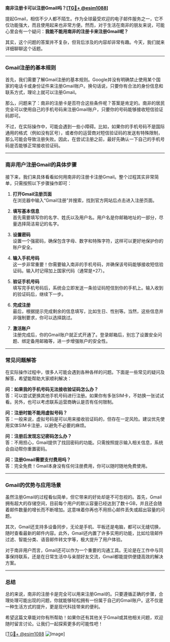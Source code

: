 **南非注册卡可以注册Gmail吗？[[TG💪+ @esim1088](https://t.me/s/esim1088)]**

提起Gmail，相信不少人都不陌生。作为全球最受欢迎的电子邮件服务之一，它不仅功能强大，而且使用起来也非常方便。然而，对于生活在南非的朋友来说，可能心里会有一个疑问：**我能不能用南非的注册卡来注册Gmail呢？**

其实，这个问题的答案并不复杂，但背后涉及的内容却非常有趣。今天，我们就来详细聊聊这个话题。

---

### Gmail注册的基本规则

首先，我们需要了解Gmail注册的基本规则。Google并没有明确禁止使用某个国家的电话卡或身份证件来注册Gmail账户。换句话说，只要你有合法的身份信息和联系方式，理论上就可以注册Gmail。

那么，问题来了：南非的注册卡是否符合这些条件呢？答案是肯定的。南非的居民完全可以使用自己的手机号码来注册Gmail账户，只要你的号码能够接收短信验证码即可。

不过，在实际操作中，可能会遇到一些小障碍。比如，如果你的手机号码不是国际通用的格式（例如没有区号），或者你的运营商对短信验证码的发送有特殊限制，那么可能会导致注册失败。因此，在尝试注册之前，最好先确认一下自己的手机号码是否能够正常接收验证码。

---

### 南非用户注册Gmail的具体步骤

接下来，我们来具体看看如何用南非的注册卡注册Gmail。整个过程其实非常简单，只需按照以下步骤操作即可：

1. **打开Gmail注册页面**  
   在浏览器中输入“Gmail注册”并搜索，找到官方网站后点击进入注册页面。

2. **填写基本信息**  
   首先需要填写你的名字、姓氏以及用户名。用户名是你邮箱地址的一部分，尽量选择简洁易记的名字。

3. **设置密码**  
   设置一个强密码，确保包含字母、数字和特殊字符，这样可以更好地保护你的账户安全。

4. **输入手机号码**  
   这一步非常重要！你需要输入南非的手机号码，并确保该号码能够接收短信验证码。输入时记得加上国家代码（通常是+27）。

5. **验证手机号码**  
   填写完手机号码后，系统会立即发送一条验证码短信到你的手机上。输入收到的验证码后，继续下一步。

6. **完成注册**  
   最后，根据提示完成剩余的信息填写，比如生日、性别等。当然，这些信息并非强制要求，你可以选择跳过。

7. **激活账户**  
   注册完成后，你的Gmail账户就正式开通了。登录邮箱后，别忘了设置安全问题、绑定备用邮箱等，进一步增强账户的安全性。

---

### 常见问题解答

在实际操作过程中，很多人可能会遇到各种各样的问题。下面是一些常见的疑问及解答，希望能帮助大家顺利解决：

**问：如果我的手机号码无法接收验证码怎么办？**  
答：可以尝试更换其他手机号码进行注册。如果你有多张SIM卡，不妨换一张试试看。另外，也可以考虑联系运营商确认是否有任何限制。

**问：注册时能不能用虚拟号码？**  
答：一般来说，虚拟号码是可以用来接收验证码的，但存在一定风险。建议优先使用实体SIM卡注册，以避免不必要的麻烦。

**问：注册后发现忘记密码怎么办？**  
答：不用担心，Gmail提供了找回密码的功能。只需按照提示输入相关信息，系统会自动帮你重置密码。

**问：注册Gmail需要支付费用吗？**  
答：完全免费！Gmail本身没有任何注册费用，你可以随时随地免费使用。

---

### Gmail的优势与应用场景

虽然注册Gmail的过程看似简单，但它带来的好处却是不可忽视的。首先，Gmail拥有超大的存储空间，目前每个用户的默认容量已经达到了数十GB，并且还会随着邮件数量的增长而不断增加。这意味着你再也不用担心邮件丢失或超出容量的问题。

其次，Gmail还支持多设备同步，无论是手机、平板还是电脑，都可以无缝切换，随时查看最新的邮件内容。此外，Gmail还内置了许多实用的功能，比如垃圾邮件过滤、智能分类、语音邮件转文字等，极大提升了用户体验。

对于南非用户而言，Gmail还可以作为一个重要的沟通工具。无论是在工作中与同事保持联系，还是在日常生活中与亲朋好友交流，Gmail都能提供便捷高效的解决方案。

---

### 总结

总的来说，南非的注册卡是完全可以用来注册Gmail的。只要遵循正确的步骤，合理处理可能出现的问题，你就能够轻松拥有一份属于自己的Gmail账户。这不仅是一种生活方式的提升，更是现代科技带来的便利。

希望这篇文章能对你有所帮助！如果你还有其他关于Gmail或其他相关问题，欢迎随时留言讨论。让我们一起探索更多的可能性吧！

[[TG💪+ @esim1088](https://t.me/s/esim1088) ![Image](https://i.postimg.cc/4NQfJmqS/Snipaste-2025-05-13-00-14-12.png)]
